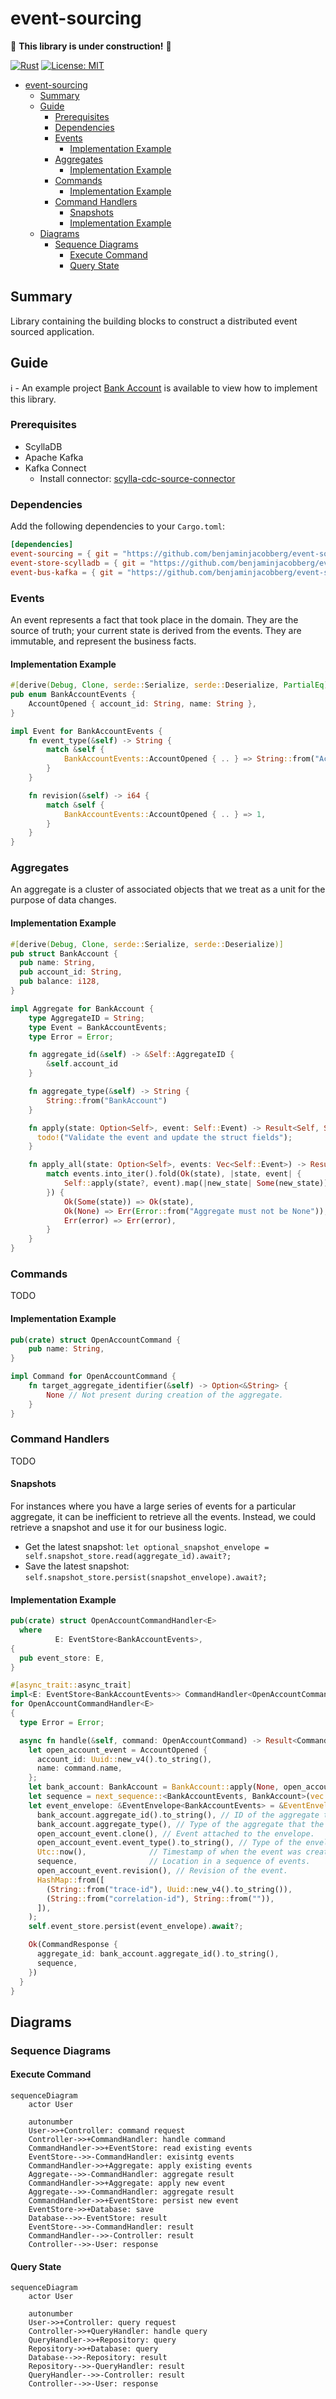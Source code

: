 # event-sourcing
🚧 **This library is under construction!** 🚧

[![Rust](https://github.com/benjaminjacobberg/event-sourcing/actions/workflows/rust.yml/badge.svg)](https://github.com/benjaminjacobberg/event-sourcing/actions/workflows/rust.yml)
[![License: MIT](https://img.shields.io/badge/License-MIT-yellow.svg)](https://github.com/benjaminjacobberg/event-sourcing/blob/main/LICENSE)


<!-- TOC -->
* [event-sourcing](#event-sourcing)
  * [Summary](#summary)
  * [Guide](#guide)
    * [Prerequisites](#prerequisites)
    * [Dependencies](#dependencies)
    * [Events](#events)
      * [Implementation Example](#implementation-example)
    * [Aggregates](#aggregates)
      * [Implementation Example](#implementation-example-1)
    * [Commands](#commands)
      * [Implementation Example](#implementation-example-2)
    * [Command Handlers](#command-handlers)
      * [Snapshots](#snapshots)
      * [Implementation Example](#implementation-example-3)
  * [Diagrams](#diagrams)
    * [Sequence Diagrams](#sequence-diagrams)
      * [Execute Command](#execute-command)
      * [Query State](#query-state)
<!-- TOC -->

## Summary

Library containing the building blocks to construct a distributed event sourced application.

## Guide

ℹ️ - An example project [Bank Account](./examples/bankaccount) is available to view how to implement this library.

### Prerequisites

- ScyllaDB
- Apache Kafka
- Kafka Connect 
  - Install connector: [scylla-cdc-source-connector](https://github.com/scylladb/scylla-cdc-source-connector)

### Dependencies

Add the following dependencies to your `Cargo.toml`:
```toml
[dependencies]
event-sourcing = { git = "https://github.com/benjaminjacobberg/event-sourcing" }
event-store-scylladb = { git = "https://github.com/benjaminjacobberg/event-sourcing" }
event-bus-kafka = { git = "https://github.com/benjaminjacobberg/event-sourcing" }
```

### Events

An event represents a fact that took place in the domain. They are the source of truth; your current state is derived 
from the events. They are immutable, and represent the business facts.

####  Implementation Example

```rust
#[derive(Debug, Clone, serde::Serialize, serde::Deserialize, PartialEq)]
pub enum BankAccountEvents {
    AccountOpened { account_id: String, name: String },
}

impl Event for BankAccountEvents {
    fn event_type(&self) -> String {
        match &self {
            BankAccountEvents::AccountOpened { .. } => String::from("AccountOpened"),
        }
    }

    fn revision(&self) -> i64 {
        match &self {
            BankAccountEvents::AccountOpened { .. } => 1,
        }
    }
}

```

### Aggregates

An aggregate is a cluster of associated objects that we treat as a unit for the purpose of data changes.

####  Implementation Example

```rust
#[derive(Debug, Clone, serde::Serialize, serde::Deserialize)]
pub struct BankAccount {
  pub name: String,
  pub account_id: String,
  pub balance: i128,
}

impl Aggregate for BankAccount {
    type AggregateID = String;
    type Event = BankAccountEvents;
    type Error = Error;

    fn aggregate_id(&self) -> &Self::AggregateID {
        &self.account_id
    }

    fn aggregate_type(&self) -> String {
        String::from("BankAccount")
    }

    fn apply(state: Option<Self>, event: Self::Event) -> Result<Self, Self::Error> {
      todo!("Validate the event and update the struct fields");
    }

    fn apply_all(state: Option<Self>, events: Vec<Self::Event>) -> Result<Self, Self::Error> {
        match events.into_iter().fold(Ok(state), |state, event| {
            Self::apply(state?, event).map(|new_state| Some(new_state))
        }) {
            Ok(Some(state)) => Ok(state),
            Ok(None) => Err(Error::from("Aggregate must not be None")),
            Err(error) => Err(error),
        }
    }
}
```

### Commands

TODO

####  Implementation Example

```rust
pub(crate) struct OpenAccountCommand {
    pub name: String,
}

impl Command for OpenAccountCommand {
    fn target_aggregate_identifier(&self) -> Option<&String> {
        None // Not present during creation of the aggregate.
    }
}
```

### Command Handlers

TODO

#### Snapshots

For instances where you have a large series of events for a particular aggregate, it can be inefficient to retrieve all
the events. Instead, we could retrieve a snapshot and use it for our business logic.

- Get the latest snapshot: `let optional_snapshot_envelope = self.snapshot_store.read(aggregate_id).await?;`
- Save the latest snapshot: `self.snapshot_store.persist(snapshot_envelope).await?;`

####  Implementation Example

```rust
pub(crate) struct OpenAccountCommandHandler<E>
  where
          E: EventStore<BankAccountEvents>,
{
  pub event_store: E,
}

#[async_trait::async_trait]
impl<E: EventStore<BankAccountEvents>> CommandHandler<OpenAccountCommand>
for OpenAccountCommandHandler<E>
{
  type Error = Error;

  async fn handle(&self, command: OpenAccountCommand) -> Result<CommandResponse, Self::Error> {
    let open_account_event = AccountOpened {
      account_id: Uuid::new_v4().to_string(),
      name: command.name,
    };
    let bank_account: BankAccount = BankAccount::apply(None, open_account_event.clone())?;
    let sequence = next_sequence::<BankAccountEvents, BankAccount>(vec![], None);
    let event_envelope: &EventEnvelope<BankAccountEvents> = &EventEnvelope::new(
      bank_account.aggregate_id().to_string(), // ID of the aggregate that the envelope belongs to.
      bank_account.aggregate_type(), // Type of the aggregate that the envelope can be applied to.
      open_account_event.clone(), // Event attached to the envelope.
      open_account_event.event_type().to_string(), // Type of the envelope.
      Utc::now(),              // Timestamp of when the event was created.
      sequence,                // Location in a sequence of events.
      open_account_event.revision(), // Revision of the event.
      HashMap::from([
        (String::from("trace-id"), Uuid::new_v4().to_string()),
        (String::from("correlation-id"), String::from("")),
      ]),
    );
    self.event_store.persist(event_envelope).await?;

    Ok(CommandResponse {
      aggregate_id: bank_account.aggregate_id().to_string(),
      sequence,
    })
  }
}
```

## Diagrams

### Sequence Diagrams

#### Execute Command

```mermaid
sequenceDiagram
    actor User

    autonumber
    User->>+Controller: command request
    Controller->>+CommandHandler: handle command
    CommandHandler->>+EventStore: read existing events
    EventStore-->>-CommandHandler: exisintg events
    CommandHandler->>+Aggregate: apply existing events
    Aggregate-->>-CommandHandler: aggregate result
    CommandHandler->>+Aggregate: apply new event
    Aggregate-->>-CommandHandler: aggregate result
    CommandHandler->>+EventStore: persist new event
    EventStore->>+Database: save
    Database-->>-EventStore: result
    EventStore-->>-CommandHandler: result
    CommandHandler-->>-Controller: result
    Controller-->>-User: response
```

#### Query State

```mermaid
sequenceDiagram
    actor User

    autonumber
    User->>+Controller: query request
    Controller->>+QueryHandler: handle query
    QueryHandler->>+Repository: query
    Repository->>+Database: query
    Database-->>-Repository: result
    Repository-->>-QueryHandler: result
    QueryHandler-->>-Controller: result
    Controller-->>-User: response
```